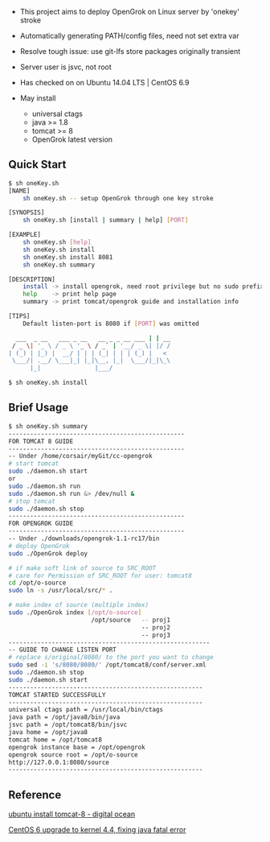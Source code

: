- This project aims to deploy OpenGrok on Linux server by 'onekey' stroke

- Automatically generating PATH/config files, need not set extra var

- Resolve tough issue: use git-lfs store packages originally transient

- Server user is jsvc, not root

- Has checked on on Ubuntu 14.04 LTS | CentOS 6.9

- May install
    - universal ctags
    - java   >= 1.8
    - tomcat >= 8
    - OpenGrok latest version

## Quick Start
```bash
$ sh oneKey.sh
[NAME]
    sh oneKey.sh -- setup OpenGrok through one key stroke

[SYNOPSIS]
    sh oneKey.sh [install | summary | help] [PORT]

[EXAMPLE]
    sh oneKey.sh [help]
    sh oneKey.sh install
    sh oneKey.sh install 8081
    sh oneKey.sh summary

[DESCRIPTION]
    install -> install opengrok, need root privilege but no sudo prefix
    help    -> print help page
    summary -> print tomcat/opengrok guide and installation info

[TIPS]
    Default listen-port is 8080 if [PORT] was omitted

  ___  _ __   ___ _ __   __ _ _ __ ___ | | __
 / _ \| '_ \ / _ \ '_ \ / _` | '__/ _ \| |/ /
| (_) | |_) |  __/ | | | (_| | | | (_) |   <
 \___/| .__/ \___|_| |_|\__, |_|  \___/|_|\_\
      |_|               |___/
```
```bash
$ sh oneKey.sh install
```

## Brief Usage
```bash
$ sh oneKey.sh summary
-------------------------------------------------
FOR TOMCAT 8 GUIDE
-------------------------------------------------
-- Under /home/corsair/myGit/cc-opengrok
# start tomcat
sudo ./daemon.sh start
or
sudo ./daemon.sh run
sudo ./daemon.sh run &> /dev/null &
# stop tomcat
sudo ./daemon.sh stop
-------------------------------------------------
FOR OPENGROK GUIDE
-------------------------------------------------
-- Under ./downloads/opengrok-1.1-rc17/bin
# deploy OpenGrok
sudo ./OpenGrok deploy

# if make soft link of source to SRC_ROOT
# care for Permission of SRC_ROOT for user: tomcat8
cd /opt/o-source
sudo ln -s /usr/local/src/* .

# make index of source (multiple index)
sudo ./OpenGrok index [/opt/o-source]
                       /opt/source   -- proj1
                                     -- proj2
                                     -- proj3
--------------------------------------------------------
-- GUIDE TO CHANGE LISTEN PORT
# replace s/original/8080/ to the port you want to change
sudo sed -i 's/8080/8080/' /opt/tomcat8/conf/server.xml
sudo ./daemon.sh stop
sudo ./daemon.sh start
------------------------------------------------------
TOMCAT STARTED SUCCESSFULLY
------------------------------------------------------
universal ctags path = /usr/local/bin/ctags
java path = /opt/java8/bin/java
jsvc path = /opt/tomcat8/bin/jsvc
java home = /opt/java8
tomcat home = /opt/tomcat8
opengrok instance base = /opt/opengrok
opengrok source root = /opt/o-source
http://127.0.0.1:8080/source
------------------------------------------------------
```

## Reference
[ubuntu install tomcat-8 - digital ocean](https://www.digitalocean.com/community/tutorials/how-to-install-apache-tomcat-8-on-ubuntu-14-04)

[CentOS 6 upgrade to kernel 4.4, fixing java fatal error](https://www.jianshu.com/p/25d8ecc75846)
